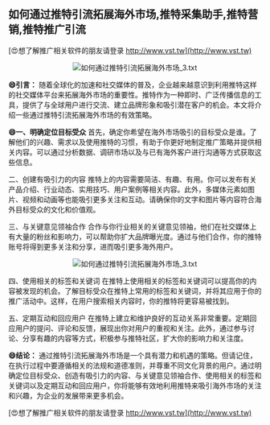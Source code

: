 ## **如何通过推特引流拓展海外市场,推特采集助手,推特营销,推特推广引流**

[😍想了解推广相关软件的朋友请登录 http://www.vst.tw](http://www.vst.tw)

 <center><img src="https://vst.tw/MP4/tuiguang/png/7.png" alt="如何通过推特引流拓展海外市场_3.txt"></center>

**😄引言：**
随着全球化的加速和社交媒体的普及，企业越来越意识到利用推特这样的社交媒体平台来拓展海外市场的重要性。推特作为一种即时、广泛传播信息的工具，提供了与全球用户进行交流、建立品牌形象和吸引潜在客户的机会。本文将介绍一些通过推特引流拓展海外市场的有效策略。

**😄一、明确定位目标受众**
首先，确定你希望在海外市场吸引的目标受众是谁。了解他们的兴趣、需求以及使用推特的习惯，有助于你更好地制定推广策略并提供相关内容。可以通过分析数据、调研市场以及与已有海外客户进行沟通等方式获取这些信息。

二、创建有吸引力的内容
推特上的内容需要简洁、有趣、有用。你可以发布有关产品介绍、行业动态、实用技巧、用户案例等相关内容。此外，多媒体元素如图片、视频和动画等也能吸引更多关注和互动。请确保你的文字和图片等内容符合海外目标受众的文化和价值观。

三、与关键意见领袖合作
合作与你行业相关的关键意见领袖，他们在社交媒体上有大量的粉丝和影响力，可以帮助你扩大品牌曝光度。通过与他们合作，你的推特账号将得到更多关注和分享，进而吸引更多海外用户。

 <center><img src="https://vst.tw/MP4/tuiguang/png/3.png" alt="如何通过推特引流拓展海外市场_3.txt"></center>

四、使用相关的标签和关键词
在推特上使用相关的标签和关键词可以提高你的内容被发现的机会。了解目标受众在推特上常用的标签和关键词，并将其应用于你的推广活动中。这样，在用户搜索相关内容时，你的推特将更容易被找到。

五、定期互动和回应用户
在推特上建立和维护良好的互动关系非常重要。定期回应用户的提问、评论和反馈，展现出你对用户的重视和关注。此外，通过参与讨论、分享有趣的内容等方式，积极参与推特社区，扩大你的影响力和关注度。

**😄结论：**
通过推特引流拓展海外市场是一个具有潜力和机遇的策略。但请记住，在执行过程中要遵循相关的法规和道德准则，并尊重不同文化背景的用户。通过明确定位目标受众、创造有吸引力的内容、与关键意见领袖合作、使用相关的标签和关键词以及定期互动和回应用户，你将能够有效地利用推特来吸引海外市场的关注和兴趣，为企业的发展带来更多机会。

[😍想了解推广相关软件的朋友请登录 http://www.vst.tw](http://www.vst.tw)



